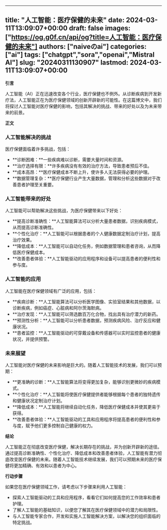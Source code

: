 
---
title: "人工智能：医疗保健的未来"
date: 2024-03-11T13:09:07+00:00
draft: false
images: ["https://og.g0f.cn/api/og?title=人工智能：医疗保健的未来"]
authors: ["naiveのai"]
categories: ["ai"]
tags: ["chatgpt","sora","openai","Mistral AI"]
slug: "20240311130907"
lastmod: 2024-03-11T13:09:07+00:00
---
**引言**

人工智能（AI）正在迅速改变各个行业，医疗保健也不例外。从诊断疾病到开发新疗法，人工智能正在为医疗保健领域的创新开辟新的可能性。在这篇博文中，我们将探讨人工智能对医疗保健的影响，包括其解决的挑战、带来的好处以及为未来带来的前景。

**正文**

### 人工智能解决的挑战

医疗保健面临着许多挑战，包括：

- **诊断困难：**一些疾病难以诊断，需要大量时间和资源。
- **治疗选择有限：**许多疾病没有有效的治疗方法，导致患者预后不佳。
- **成本高昂：**医疗保健成本不断上升，使许多人无法获得必要的护理。
- **数据管理复杂：**医疗保健行业产生大量数据，管理和分析这些数据对于改善患者护理至关重要。

### 人工智能带来的好处

人工智能可以帮助解决这些挑战，为医疗保健带来以下好处：

- **提高诊断准确性：**人工智能算法可以分析大量患者数据，识别疾病模式，从而提高诊断准确性。
- **个性化治疗：**人工智能可以根据患者的个人健康数据定制治疗计划，提高治疗效果。
- **降低成本：**人工智能可以自动化任务，例如数据管理和患者咨询，从而降低医疗保健成本。
- **改善患者体验：**人工智能驱动的应用程序和设备可以提高患者的便利性和参与度。

### 人工智能的应用

人工智能在医疗保健领域有广泛的应用，包括：

- **疾病诊断：**人工智能算法可以分析医学图像、实验室结果和其他数据，以诊断疾病，例如癌症、心脏病和阿尔茨海默病。
- **治疗发现：**人工智能可以筛选数百万化合物，找出具有治疗潜力的新药。
- **预测性分析：**人工智能可以分析患者数据，预测疾病风险、治疗反应和健康状况。
- **患者监控：**人工智能驱动的可穿戴设备和传感器可以实时监控患者的健康状况，并提供预警。

### 未来展望

人工智能对医疗保健的未来影响是巨大的。随着人工智能技术的发展，我们可以预期：

- **更准确的诊断：**人工智能算法将变得更加复杂，能够识别更微妙的疾病模式。
- **个性化治疗：**人工智能将使医疗保健提供者能够根据每个患者的独特遗传和健康状况定制治疗计划。
- **降低成本：**人工智能将继续自动化任务，降低医疗保健成本并使其更易于获得。
- **改善患者体验：**人工智能驱动的工具和应用程序将提高患者的便利性和参与度，赋予他们更多控制自己健康的权力。

**结论**

人工智能正在彻底改变医疗保健，解决长期存在的挑战，并为创新开辟新的途径。通过提高诊断准确性、个性化治疗、降低成本和改善患者体验，人工智能有潜力彻底改变医疗保健的未来。随着人工智能技术继续发展，我们可以预期未来的医疗保健将更加精确、有效和以患者为中心。

**行动步骤**

如果您在医疗保健领域工作，请考虑以下步骤来利用人工智能：

- 探索人工智能驱动的工具和应用程序，看看它们如何提高您的工作效率和患者护理。
- 了解人工智能的基础知识，以便您了解其在医疗保健领域中的潜力和局限性。
- 与人工智能专家合作，开发和实施人工智能解决方案，以解决您的组织面临的特定挑战。